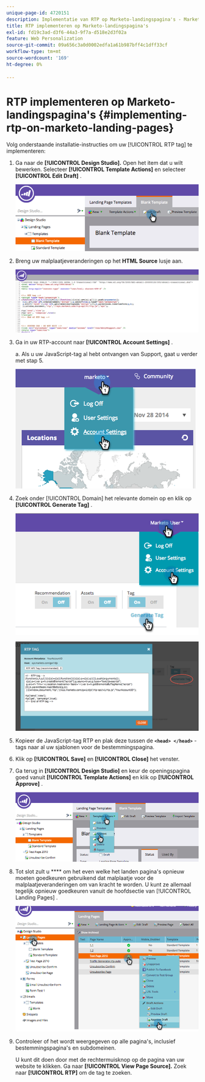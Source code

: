 ```yaml
---
unique-page-id: 4720151
description: Implementatie van RTP op Marketo-landingspagina's - Marketo Docs - Productdocumentatie
title: RTP implementeren op Marketo-landingspagina's
exl-id: fd19c3ad-d3f6-44a3-9f7a-d518e2d3f02a
feature: Web Personalization
source-git-commit: 09a656c3a0d0002edfa1a61b987bff4c1dff33cf
workflow-type: tm+mt
source-wordcount: '169'
ht-degree: 0%

---
```


# RTP implementeren op Marketo-landingspagina&#39;s {#implementing-rtp-on-marketo-landing-pages}

Volg onderstaande installatie-instructies om uw [!UICONTROL RTP tag] te implementeren:

1. Ga naar de **[!UICONTROL Design Studio].** Open het item dat u wilt bewerken. Selecteer **[!UICONTROL Template Actions]** en selecteer **[!UICONTROL Edit Draft]** .

   ![](assets/image2015-4-26-18-3a27-3a4.png)

1. Breng uw malplaatjeveranderingen op het **HTML Source** lusje aan.

   ![](assets/image2015-4-26-18-3a28-3a17.png)

1. Ga in uw RTP-account naar **[!UICONTROL Account Settings]** .

   a. Als u uw JavaScript-tag al hebt ontvangen van Support, gaat u verder met stap 5.

   ![](assets/image2014-11-30-15-3a19-3a21-2.png)

1. Zoek onder [!UICONTROL Domain] het relevante domein op en klik op **[!UICONTROL Generate Tag]** .

   ![](assets/image2015-4-26-18-3a27-3a35.png)

   ![](assets/image2014-11-30-15-3a20-3a17-2.png)

1. Kopieer de JavaScript-tag RTP en plak deze tussen de **`<head> </head>`** -tags naar al uw sjablonen voor de bestemmingspagina.

1. Klik op **[!UICONTROL Save]** en **[!UICONTROL Close]** het venster.

1. Ga terug in **[!UICONTROL Design Studio]** en keur de openingspagina goed vanuit **[!UICONTROL Template Actions]** en klik op **[!UICONTROL Approve]** .

   ![](assets/image2015-4-26-18-3a28-3a30.png)

1. Tot slot zult u **** om het even welke het landen pagina&#39;s opnieuw moeten goedkeuren gebruikend dat malplaatje voor de malplaatjeveranderingen om van kracht te worden. U kunt ze allemaal tegelijk opnieuw goedkeuren vanuit de hoofdsectie van [!UICONTROL Landing Pages] .

   ![](assets/image2015-4-26-18-3a28-3a49.png)

1. Controleer of het wordt weergegeven op alle pagina&#39;s, inclusief bestemmingspagina&#39;s en subdomeinen.

   U kunt dit doen door met de rechtermuisknop op de pagina van uw website te klikken. Ga naar **[!UICONTROL View Page Source].** Zoek naar **[!UICONTROL RTP]** om de tag te zoeken.
